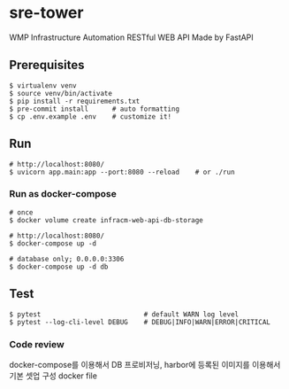 # sre-tower

WMP Infrastructure Automation RESTful WEB API
Made by FastAPI

## Prerequisites

    $ virtualenv venv
    $ source venv/bin/activate
    $ pip install -r requirements.txt
    $ pre-commit install      # auto formatting
    $ cp .env.example .env    # customize it!

## Run

    # http://localhost:8080/
    $ uvicorn app.main:app --port:8080 --reload    # or ./run

### Run as docker-compose

    # once
    $ docker volume create infracm-web-api-db-storage

    # http://localhost:8080/
    $ docker-compose up -d

    # database only; 0.0.0.0:3306
    $ docker-compose up -d db

## Test

    $ pytest                          # default WARN log level
    $ pytest --log-cli-level DEBUG    # DEBUG|INFO|WARN|ERROR|CRITICAL

### Code review
docker-compose를 이용해서 DB 프로비저닝, harbor에 등록된 이미지를 이용해서 기본 셋업 구성
docker file
